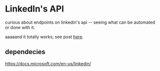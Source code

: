 # LinkedIn's API

curious about endpoints on linkedin's api -- seeing what can be automated or done with it.

aaaaand it totally works; see post [here](https://www.linkedin.com/feed/update/urn:li:activity:6815793536638734336/).

## dependecies

https://docs.microsoft.com/en-us/linkedin/